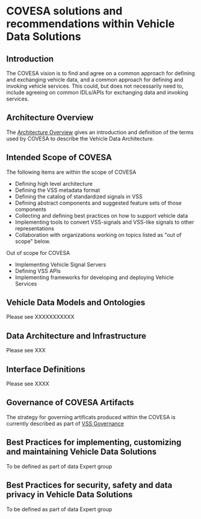 # COVESA solutions and recommendations within Vehicle Data Solutions

## Introduction

The COVESA vision is to find and agree on a common approach for defining and exchanging vehicle data,
and a common approach for defining and invoking vehicle services.
This could, but does not necessarily need to, include agreeing on common IDLs/APIs for exchanging data and invoking services.

## Architecture Overview

The [Architecture Overview](architecture_overview.md) gives an introduction and definition of the terms used by COVESA
to describe the Vehicle Data Architecture.

## Intended Scope of COVESA

The following items are within the scope of COVESA

* Defining high level architecture
* Defining the VSS metadata format
* Defining the catalog of standardized signals in VSS
* Defining abstract components and suggested feature sets of those components
* Collecting and defining best practices on how to support vehicle data
* Implementing tools to convert VSS-signals and VSS-like signals to other representations
* Collaboration with organizations working on topics listed as "out of scope" below.

Out of scope for COVESA

* Implementing Vehicle Signal Servers
* Defining VSS APIs
* Implementing frameworks for developing and deploying Vehicle Services

## Vehicle Data Models and Ontologies

Please see XXXXXXXXXXX

## Data Architecture and Infrastructure

Please see XXX

## Interface Definitions

Please see XXXX

## Governance of COVESA Artifacts

The strategy for governing artificats produced within the COVESA is currently described as part of [VSS Governance](https://covesa.github.io/vehicle_signal_specification/governance/)

## Best Practices for implementing, customizing and maintaining Vehicle Data Solutions

To be defined as part of data Expert group

## Best Practices for security, safety and data privacy in Vehicle Data Solutions

To be defined as part of data Expert group

